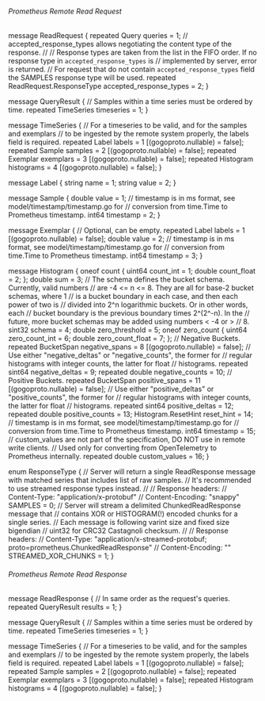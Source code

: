 ###### Prometheus Remote Read Request ######

message ReadRequest {
	repeated Query queries = 1;
	// accepted_response_types allows negotiating the content type of the response.
	//
	// Response types are taken from the list in the FIFO order. If no response type in `accepted_response_types` is
	// implemented by server, error is returned.
	// For request that do not contain `accepted_response_types` field the SAMPLES response type will be used.
	repeated ReadRequest.ResponseType accepted_response_types = 2;
}

message QueryResult {
	// Samples within a time series must be ordered by time.
	repeated TimeSeries timeseries = 1;
}

message TimeSeries {
	// For a timeseries to be valid, and for the samples and exemplars
	// to be ingested by the remote system properly, the labels field is required.
	repeated Label labels = 1 [(gogoproto.nullable) = false];
	repeated Sample samples = 2 [(gogoproto.nullable) = false];
	repeated Exemplar exemplars = 3 [(gogoproto.nullable) = false];
	repeated Histogram histograms = 4 [(gogoproto.nullable) = false];
}

message Label {
	string name = 1;
	string value = 2;
}

message Sample {
	double value = 1;
	// timestamp is in ms format, see model/timestamp/timestamp.go for
	// conversion from time.Time to Prometheus timestamp.
	int64 timestamp = 2;
}

message Exemplar {
	// Optional, can be empty.
	repeated Label labels = 1 [(gogoproto.nullable) = false];
	double value = 2;
	// timestamp is in ms format, see model/timestamp/timestamp.go for
	// conversion from time.Time to Prometheus timestamp.
	int64 timestamp = 3;
}

message Histogram {
	oneof count {
		uint64 count_int = 1;
		double count_float = 2;
	};
	double sum = 3;
	// The schema defines the bucket schema. Currently, valid numbers
	// are -4 <= n <= 8. They are all for base-2 bucket schemas, where 1
	// is a bucket boundary in each case, and then each power of two is
	// divided into 2^n logarithmic buckets. Or in other words, each
	// bucket boundary is the previous boundary times 2^(2^-n). In the
	// future, more bucket schemas may be added using numbers < -4 or >
	// 8.
	sint32 schema = 4;
	double zero_threshold = 5;
	oneof zero_count {
		uint64 zero_count_int = 6;
		double zero_count_float = 7;
	};
	// Negative Buckets.
	repeated BucketSpan negative_spans = 8 [(gogoproto.nullable) = false];
	// Use either "negative_deltas" or "negative_counts", the former for
	// regular histograms with integer counts, the latter for float
	// histograms.
	repeated sint64 negative_deltas = 9;
	repeated double negative_counts = 10;
	// Positive Buckets.
	repeated BucketSpan positive_spans = 11 [(gogoproto.nullable) = false];
	// Use either "positive_deltas" or "positive_counts", the former for
	// regular histograms with integer counts, the latter for float
	// histograms.
	repeated sint64 positive_deltas = 12;
	repeated double positive_counts = 13;
	Histogram.ResetHint reset_hint = 14;
	// timestamp is in ms format, see model/timestamp/timestamp.go for
	// conversion from time.Time to Prometheus timestamp.
	int64 timestamp = 15;
	// custom_values are not part of the specification, DO NOT use in remote write clients.
	// Used only for converting from OpenTelemetry to Prometheus internally.
	repeated double custom_values = 16;
}

enum ResponseType {
	// Server will return a single ReadResponse message with matched series that includes list of raw samples.
	// It's recommended to use streamed response types instead.
	//
	// Response headers:
	// Content-Type: "application/x-protobuf"
	// Content-Encoding: "snappy"
	SAMPLES = 0;
	// Server will stream a delimited ChunkedReadResponse message that
	// contains XOR or HISTOGRAM(!) encoded chunks for a single series.
	// Each message is following varint size and fixed size bigendian
	// uint32 for CRC32 Castagnoli checksum.
	//
	// Response headers:
	// Content-Type: "application/x-streamed-protobuf; proto=prometheus.ChunkedReadResponse"
	// Content-Encoding: ""
	STREAMED_XOR_CHUNKS = 1;
}


###### Prometheus Remote Read Response ######

message ReadResponse {
	// In same order as the request's queries.
	repeated QueryResult results = 1;
}

message QueryResult {
	// Samples within a time series must be ordered by time.
	repeated TimeSeries timeseries = 1;
}

message TimeSeries {
	// For a timeseries to be valid, and for the samples and exemplars
	// to be ingested by the remote system properly, the labels field is required.
	repeated Label labels = 1 [(gogoproto.nullable) = false];
	repeated Sample samples = 2 [(gogoproto.nullable) = false];
	repeated Exemplar exemplars = 3 [(gogoproto.nullable) = false];
	repeated Histogram histograms = 4 [(gogoproto.nullable) = false];
}